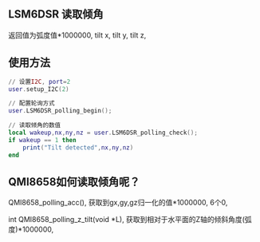 ## LSM6DSR 读取倾角
返回值为弧度值*1000000, tilt x, tilt y, tilt z,

## 使用方法
 
```lua
// 设置I2C, port=2
user.setup_I2C(2) 

// 配置轮询方式
user.LSM6DSR_polling_begin();

// 读取倾角的数值
local wakeup,nx,ny,nz = user.LSM6DSR_polling_check();
if wakeup == 1 then
    print("Tilt detected",nx,ny,nz)
end
```

## QMI8658如何读取倾角呢？

QMI8658_polling_acc(),
获取到gx,gy,gz归一化的值*1000000, 6个0, 

int QMI8658_polling_z_tilt(void *L),
获取到相对于水平面的Z轴的倾斜角度(弧度)*1000000, 


